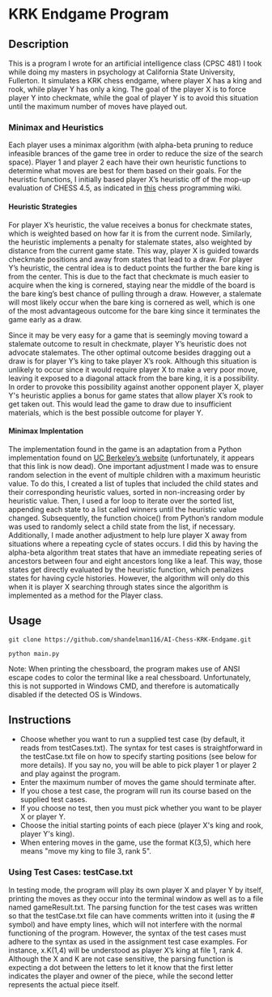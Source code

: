# KRK Endgame Program

## Description

This is a program I wrote for an artificial intelligence class (CPSC 481) I took while doing my masters in psychology at California State University, Fullerton. It simulates a KRK chess endgame, where player X has a king and rook, while player Y has only a king. The goal of the player X is to force player Y into checkmate, while the goal of player Y is to avoid this situation until the maximum number of moves have played out.

### Minimax and Heuristics
Each player uses a minimax algorithm (with alpha-beta pruning to reduce infeasible brances of the game tree in order to reduce the size of the search space). Player 1 and player 2 each have their own heuristic functions to determine what moves are best for them based on their goals. For the heuristic functions, I initially based player X’s heuristic off of the mop-up evaluation of CHESS 4.5, as indicated in [this](https://chessprogramming.wikispaces.com/Mop-up+evaluation) chess programming wiki.

#### Heuristic Strategies

For player X’s heuristic, the value receives a bonus for checkmate states, which is weighted based on how far it is from the current node. Similarly, the heuristic implements a penalty for stalemate states, also weighted by distance from the current game state. This way, player X is guided towards checkmate positions and away from states that lead to a draw. For player Y’s heuristic, the central idea is to deduct points the further the bare king is from the center. This is due to the fact that checkmate is much easier to acquire when the king is cornered, staying near the middle of the board is the bare king’s best chance of pulling through a draw. However, a stalemate will most likely occur when the bare king is cornered as well, which is one of the most advantageous outcome for the bare king since it terminates the game early as a draw.

Since it may be very easy for a game that is seemingly moving toward a stalemate outcome to result in checkmate, player Y’s heuristic does not advocate stalemates. The other optimal outcome besides dragging out a draw is for player Y’s king to take player X’s rook. Although this situation is unlikely to occur since it would require player X to make a very poor move, leaving it exposed to a diagonal attack from the bare king, it is a possibility. In order to provoke this possibility against another opponent player X, player Y's heuristic applies a bonus for game states that allow player X’s rook to get taken out. This would lead the game to draw due to insufficient materials, which is the best possible outcome for player Y.

#### Minimax Implentation

The implementation found in the game is an adaptation from a Python implementation found on [UC Berkeley’s website](http://aima.cs.berkeley.edu/python/games.html) (unfortunately, it appears that this link is now dead). One important adjustment I made was to ensure random selection in the event of multiple children with a maximum heuristic value. To do this, I created a list of tuples that included the child states and their corresponding heuristic values, sorted in non-increasing order by heuristic value. Then, I used a for loop to iterate over the sorted list, appending each state to a list called winners until the heuristic value changed. Subsequently, the function choice() from Python’s random module was used to randomly select a child state from the list, if necessary. Additionally, I made another adjustment to help lure player X away from situations where a repeating cycle of states occurs. I did this by having the alpha-beta algorithm treat states that have an immediate repeating series of ancestors between four and eight ancestors long like a leaf. This way, those states get directly evaluated by the heuristic function, which penalizes states for having cycle histories. However, the algorithm will only do this when it is player X searching through states since the algorithm is implemented as a method for the Player class.

## Usage
`git clone https://github.com/shandelman116/AI-Chess-KRK-Endgame.git`

`python main.py`

Note: When printing the chessboard, the program makes use of ANSI escape codes to color the terminal like a real chessboard. Unfortunately, this is not supported in Windows CMD, and therefore is automatically disabled if the detected OS is Windows.

## Instructions

* Choose whether you want to run a supplied test case (by default, it reads from testCases.txt). The syntax for test cases is straightforward in the testCase.txt file on how to specify starting positions (see below for more details). If you say no, you will be able to pick player 1 or player 2 and play against the program.
* Enter the maximum number of moves the game should terminate after.
* If you chose a test case, the program will run its course based on the supplied test cases.
* If you choose no test, then you must pick whether you want to be player X or player Y.
* Choose the initial starting points of each piece (player X's king and rook, player Y's king).
* When entering moves in the game, use the format K(3,5), which here means "move my king to file 3, rank 5".


### Using Test Cases: testCase.txt

In testing mode, the program will play its own player X and player Y by itself, printing the moves as they occur into the terminal window as well as to a file named gameResult.txt. The parsing function for the test cases was written so that the testCase.txt file can have comments written into it (using the # symbol) and have empty lines, which will not interfere with the normal functioning of the program. However, the syntax of the test cases must adhere to the syntax as used in the assignment test case examples. For instance, x.K(1,4) will be understood as player X’s king at file 1, rank 4. Although the X and K are not case sensitive, the parsing function is expecting a dot between the letters to let it know that the first letter indicates the player and owner of the piece, while the second letter represents the actual piece itself.
